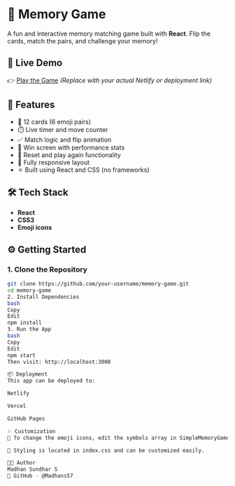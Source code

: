 # 🧠 Memory Game

A fun and interactive memory matching game built with **React**. Flip the cards, match the pairs, and challenge your memory!

## 🔗 Live Demo

👉 [Play the Game]([https://your-deployed-url.netlify.app](https://pairpop57.netlify.app/))  
*(Replace with your actual Netlify or deployment link)*

## 🚀 Features

- 🎴 12 cards (6 emoji pairs)
- ⏱️ Live timer and move counter
- ✅ Match logic and flip animation
- 🎉 Win screen with performance stats
- 🔁 Reset and play again functionality
- 📱 Fully responsive layout
- ⚛️ Built using React and CSS (no frameworks)

## 🛠️ Tech Stack

- **React**
- **CSS3**
- **Emoji icons**

## ⚙️ Getting Started

### 1. Clone the Repository
```bash
git clone https://github.com/your-username/memory-game.git
cd memory-game
2. Install Dependencies
bash
Copy
Edit
npm install
3. Run the App
bash
Copy
Edit
npm start
Then visit: http://localhost:3000

📦 Deployment
This app can be deployed to:

Netlify

Vercel

GitHub Pages

✨ Customization
🔧 To change the emoji icons, edit the symbols array in SimpleMemoryGame.jsx.

🎨 Styling is located in index.css and can be customized easily.

👨‍💻 Author
Madhan Sundhar S
🔗 GitHub - @Madhans57

